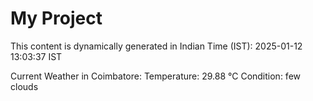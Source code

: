 # My Project

This content is dynamically generated in Indian Time (IST): 2025-01-12 13:03:37 IST


Current Weather in Coimbatore:
Temperature: 29.88 °C
Condition: few clouds
